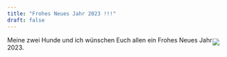 ```yaml
---
title: "Frohes Neues Jahr 2023 !!!"
draft: false
---
```

<img src="/images/frohes_neues.jpg" style="float:right;max-width:50%;padding: 5px 15px 0 0;"></img>
Meine zwei Hunde und ich wünschen Euch allen ein Frohes Neues Jahr 2023.

